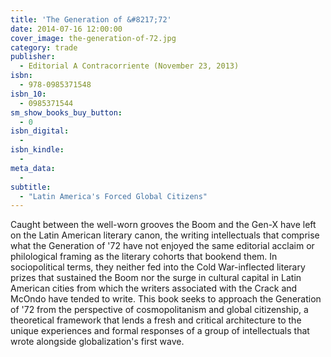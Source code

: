 ```yaml
---
title: 'The Generation of &#8217;72'
date: 2014-07-16 12:00:00
cover_image: the-generation-of-72.jpg
category: trade
publisher:
  - Editorial A Contracorriente (November 23, 2013)
isbn:
  - 978-0985371548
isbn_10:
  - 0985371544
sm_show_books_buy_button:
  - 0
isbn_digital:
  -
isbn_kindle:
  -
meta_data:
  -
subtitle:
  - "Latin America's Forced Global Citizens"
---
```

Caught between the well-worn grooves the Boom and the Gen-X have left on the Latin American literary canon, the writing intellectuals that comprise what the Generation of '72 have not enjoyed the same editorial acclaim or philological framing as the literary cohorts that bookend them. In sociopolitical terms, they neither fed into the Cold War-inflected literary prizes that sustained the Boom nor the surge in cultural capital in Latin American cities from which the writers associated with the Crack and McOndo have tended to write. This book seeks to approach the Generation of '72 from the perspective of cosmopolitanism and global citizenship, a theoretical framework that lends a fresh and critical architecture to the unique experiences and formal responses of a group of intellectuals that wrote alongside globalization's first wave.
